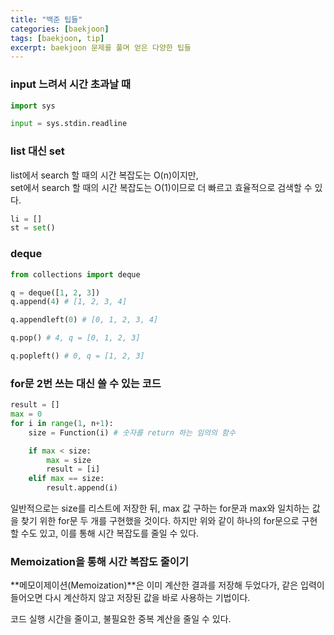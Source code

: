 ```yaml
---
title: "백준 팁들"
categories: [baekjoon]
tags: [baekjoon, tip]
excerpt: baekjoon 문제를 풀며 얻은 다양한 팁들
---
```


### input 느려서 시간 초과날 때

```python
import sys

input = sys.stdin.readline

```

### list 대신 set

list에서 search 할 때의 시간 복잡도는 O(n)이지만,<br>
set에서 search 할 때의 시간 복잡도는 O(1)이므로 더 빠르고 효율적으로 검색할 수 있다.

```python
li = []
st = set()
```

### deque

```python
from collections import deque

q = deque([1, 2, 3])
q.append(4) # [1, 2, 3, 4]

q.appendleft(0) # [0, 1, 2, 3, 4]

q.pop() # 4, q = [0, 1, 2, 3]

q.popleft() # 0, q = [1, 2, 3]

```

### for문 2번 쓰는 대신 쓸 수 있는 코드
```python
result = []
max = 0
for i in range(1, n+1):
    size = Function(i) # 숫자를 return 하는 임의의 함수

    if max < size:
        max = size
        result = [i]
    elif max == size:
        result.append(i)
```

일반적으로는 size를 리스트에 저장한 뒤, max 값 구하는 for문과 max와 일치하는 값을 찾기 위한 for문 두 개를 구현했을 것이다. 하지만 위와 같이 하나의 for문으로 구현할 수도 있고, 이를 통해 시간 복잡도를 줄일 수 있다.

### Memoization을 통해 시간 복잡도 줄이기

**메모이제이션(Memoization)**은 이미 계산한 결과를 저장해 두었다가, 같은 입력이 들어오면 다시 계산하지 않고 저장된 값을 바로 사용하는 기법이다.

코드 실행 시간을 줄이고, 불필요한 중복 계산을 줄일 수 있다.